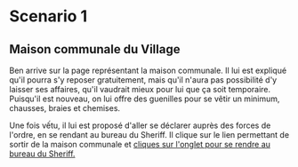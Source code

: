 # Scenario 1

## Maison communale du Village

Ben arrive sur la page représentant la maison communale. Il lui est expliqué qu'il pourra s'y reposer gratuitement, mais qu'il n'aura pas possibilité d'y laisser ses affaires, qu'il vaudrait mieux pour lui que ça soit temporaire. Puisqu'il est nouveau, on lui offre des guenilles pour se vêtir un minimum, chausses, braies et chemises.

Une fois vếtu, il lui est proposé d'aller se déclarer auprès des forces de l'ordre, en se rendant au bureau du Sheriff. Il clique sur le lien permettant de sortir de la maison communale et [cliques sur l'onglet pour se rendre au bureau du Sheriff.](./sheriffOffice.scenario.md)